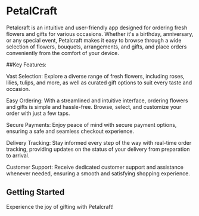 # PetalCraft

Petalcraft is an intuitive and user-friendly app designed for ordering fresh flowers and gifts for various occasions. Whether it's a birthday, anniversary, or any special event, Petalcraft makes it easy to browse through a wide selection of flowers, bouquets, arrangements, and gifts, and place orders conveniently from the comfort of your device.

##Key Features:

Vast Selection: Explore a diverse range of fresh flowers, including roses, lilies, tulips, and more, as well as curated gift options to suit every taste and occasion.

Easy Ordering: With a streamlined and intuitive interface, ordering flowers and gifts is simple and hassle-free. Browse, select, and customize your order with just a few taps.

Secure Payments: Enjoy peace of mind with secure payment options, ensuring a safe and seamless checkout experience.

Delivery Tracking: Stay informed every step of the way with real-time order tracking, providing updates on the status of your delivery from preparation to arrival.

Customer Support: Receive dedicated customer support and assistance whenever needed, ensuring a smooth and satisfying shopping experience.

## Getting Started

Experience the joy of gifting with Petalcraft!


